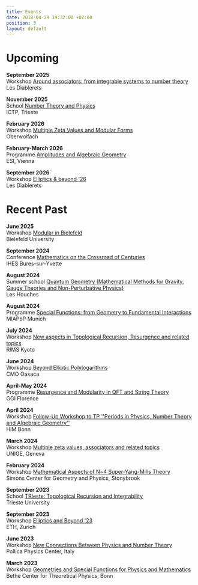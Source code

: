 ```yaml
---
title: Events
date: 2018-04-29 19:32:00 +02:00
position: 3
layout: default
---
```


# Upcoming

**September 2025**\
Workshop [Around associators: from integrable systems to number theory](https://indico.global/event/13900/)\
Les Diablerets

**November 2025**\
School [Number Theory and Physics](https://indico.ictp.it/event/10965)\
ICTP, Trieste

**February 2026**\
Workshop [Multiple Zeta Values and Modular Forms](https://www.mfo.de/occasion/2608a/www_view)\
Oberwolfach

**February-March 2026**\
Programme [Amplitudes and Algebraic Geometry](https://www.esi.ac.at/events/e586/)\
ESI, Vienna

**September 2026**\
Workshop [Elliptics & beyond '26](https://swissmaprs.ch/events/elliptics-beyond-26/)\
Les Diablerets

# Recent Past

**June 2025**\
Workshop [Modular in Bielefeld](https://www.math.uni-bielefeld.de/mib2025/)\
Bielefeld University

**September 2024**\
Conference [Mathematics on the Crossroad of Centuries](https://indico.math.cnrs.fr/event/11957/)\
IHES Bures-sur-Yvette

**August 2024**\
Summer school [Quantum Geometry (Mathematical Methods for Gravity, Gauge Theories and Non-Perturbative Physics)](https://houches24.github.io/)\
Les Houches

**August 2024**\
Programme [Special Functions: from Geometry to Fundamental Interactions](https://www.munich-iapbp.de/special-functions)\
MIAPbP Munich

**July 2024**\
Workshop [New aspects in Topological Recursion, Resurgence and related topics](https://sites.google.com/view/rims2024/ws1)\
RIMS Kyoto

**June 2024**\
Workshop [Beyond Elliptic Polylogarithms](http://webfiles.birs.ca/events/2024/5-day-workshops/24w5189)\
CMO Oaxaca

**April-May 2024**\
Programme [Resurgence and Modularity in QFT and String Theory](https://www.ggi.infn.it/showevent.pl?id=467)\
GGI Florence

**April 2024**\
Workshop [Follow-Up Workshop to TP ''Periods in Physics, Number Theory and Algebraic Geometry''](https://www.him.uni-bonn.de/events/scientific-events/single-scientific-events/follow-up-tp-number-theory-2024/participants/)\
HIM Bonn

**March 2024**\
Workshop [Multiple zeta values, associators and related topics](https://www.nccr-swissmap.ch/news-and-events/events/multiple-zeta-values-associators-and-related-topics?occurrenceID=1558)\
UNIGE, Geneva

**February 2024**\
Workshop [Mathematical Aspects of N=4 Super-Yang-Mills Theory](https://scgp.stonybrook.edu/archives/39835)\
Simons Center for Geometry and Physics, Stonybrook

**September 2023**\
School [TRIeste: Topological Recursion and Integrability](https://indico.in2p3.fr/event/29404/)\
Trieste University

**September 2023**\
Workshop [Elliptics and Beyond '23](https://indico.phys.ethz.ch/event/50/)\
ETH, Zurich

**June 2023**\
Workshop [New Connections Between Physics and Number Theory](https://agenda.infn.it/event/33896/)\
Pollica Physics Center, Italy

**March 2023**\
Workshop [Geometries and Special Functions for Physics and Mathematics](https://indico.hiskp.uni-bonn.de/event/192/)\
Bethe Center for Theoretical Physics, Bonn